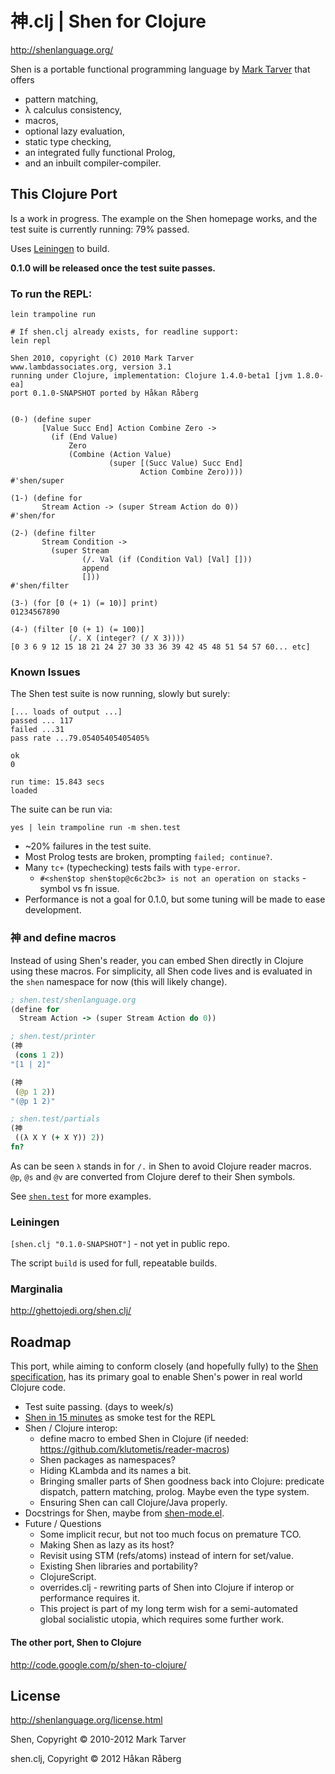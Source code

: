 # 神.clj | Shen for Clojure

http://shenlanguage.org/

Shen is a portable functional programming language by [Mark Tarver](http://www.lambdassociates.org/) that offers

* pattern matching,
* λ calculus consistency,
* macros,
* optional lazy evaluation,
* static type checking,
* an integrated fully functional Prolog,
* and an inbuilt compiler-compiler.


## This Clojure Port

Is a work in progress. The example on the Shen homepage works, and the test suite is currently running: 79% passed.

Uses [Leiningen](https://github.com/technomancy/leiningen) to build.

**0.1.0 will be released once the test suite passes.**

### To run the REPL:

    lein trampoline run

    # If shen.clj already exists, for readline support:
    lein repl

    Shen 2010, copyright (C) 2010 Mark Tarver
    www.lambdassociates.org, version 3.1
    running under Clojure, implementation: Clojure 1.4.0-beta1 [jvm 1.8.0-ea]
    port 0.1.0-SNAPSHOT ported by Håkan Råberg


    (0-) (define super
           [Value Succ End] Action Combine Zero ->
             (if (End Value)
                 Zero
                 (Combine (Action Value)
                          (super [(Succ Value) Succ End]
                                 Action Combine Zero))))
    #'shen/super

    (1-) (define for
           Stream Action -> (super Stream Action do 0))
    #'shen/for

    (2-) (define filter
           Stream Condition ->
             (super Stream
                    (/. Val (if (Condition Val) [Val] []))
                    append
                    []))
    #'shen/filter

    (3-) (for [0 (+ 1) (= 10)] print)
    01234567890

    (4-) (filter [0 (+ 1) (= 100)]
                 (/. X (integer? (/ X 3))))
    [0 3 6 9 12 15 18 21 24 27 30 33 36 39 42 45 48 51 54 57 60... etc]


### Known Issues

The Shen test suite is now running, slowly but surely:

    [... loads of output ...]
    passed ... 117
    failed ...31
    pass rate ...79.05405405405405%

    ok
    0

    run time: 15.843 secs
    loaded

The suite can be run via:

    yes | lein trampoline run -m shen.test


* ~20% failures in the test suite.
* Most Prolog tests are broken, prompting `failed; continue?`.
* Many `tc+` (typechecking) tests fails with `type-error`.
  * `#<shen$top shen$top@c6c2bc3> is not an operation on stacks` - symbol vs fn issue.
* Performance is not a goal for 0.1.0, but some tuning will be made to ease development.


### 神 and define macros

Instead of using Shen's reader, you can embed Shen directly in Clojure using these macros.
For simplicity, all Shen code lives and is evaluated in the `shen` namespace for now (this will likely change).

```clojure
; shen.test/shenlanguage.org
(define for
  Stream Action -> (super Stream Action do 0))

; shen.test/printer
(神
 (cons 1 2))
"[1 | 2]"

(神
 (@p 1 2))
"(@p 1 2)"

; shen.test/partials
(神
 ((λ X Y (+ X Y)) 2))
fn?
```

As can be seen `λ` stands in for `/.` in Shen to avoid Clojure reader macros.
`@p`, `@s` and `@v` are converted from Clojure deref to their Shen symbols.

See [`shen.test`](https://github.com/hraberg/shen.clj/blob/master/test/shen/test.clj) for more examples.


### Leiningen

`[shen.clj "0.1.0-SNAPSHOT"]` - not yet in public repo.

The script `build` is used for full, repeatable builds.


### Marginalia

http://ghettojedi.org/shen.clj/


## Roadmap

This port, while aiming to conform closely (and hopefully fully) to the [Shen specification](http://shenlanguage.org/Documentation/shendoc.htm), has its primary goal to enable Shen's power in real world Clojure code.

* Test suite passing. (days to week/s)
* [Shen in 15 minutes](http://www.shenlanguage.org/learn-shen/tutorials/shen_in_15mins.html#shen-in-15mins) as smoke test for the REPL
* Shen / Clojure interop:
  * define macro to embed Shen in Clojure (if needed: https://github.com/klutometis/reader-macros)
  * Shen packages as namespaces?
  * Hiding KLambda and its names a bit.
  * Bringing smaller parts of Shen goodness back into Clojure: predicate dispatch, pattern matching, prolog. Maybe even the type system.
  * Ensuring Shen can call Clojure/Java properly.
* Docstrings for Shen, maybe from [shen-mode.el](https://github.com/eschulte/shen-mode/blob/master/shen-mode.el).
* Future / Questions
  * Some implicit recur, but not too much focus on premature TCO.
  * Making Shen as lazy as its host?
  * Revisit using STM (refs/atoms) instead of intern for set/value.
  * Existing Shen libraries and portability?
  * ClojureScript.
  * overrides.clj - rewriting parts of Shen into Clojure if interop or performance requires it.
  * This project is part of my long term wish for a semi-automated global socialistic utopia, which requires some further work.


#### The other port, Shen to Clojure

http://code.google.com/p/shen-to-clojure/

## License

http://shenlanguage.org/license.html

Shen, Copyright © 2010-2012 Mark Tarver

shen.clj, Copyright © 2012 Håkan Råberg

